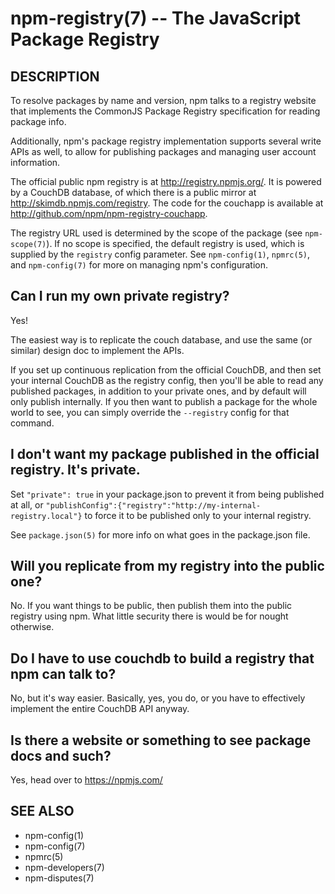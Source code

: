 npm-registry(7) -- The JavaScript Package Registry
==================================================












































































<extoc></extoc>

## DESCRIPTION

To resolve packages by name and version, npm talks to a registry website
that implements the CommonJS Package Registry specification for reading
package info.

Additionally, npm's package registry implementation supports several
write APIs as well, to allow for publishing packages and managing user
account information.

The official public npm registry is at <http://registry.npmjs.org/>.  It
is powered by a CouchDB database, of which there is a public mirror at
<http://skimdb.npmjs.com/registry>.  The code for the couchapp is
available at <http://github.com/npm/npm-registry-couchapp>.

The registry URL used is determined by the scope of the package (see
`npm-scope(7)`). If no scope is specified, the default registry is used, which is
supplied by the `registry` config parameter.  See `npm-config(1)`,
`npmrc(5)`, and `npm-config(7)` for more on managing npm's configuration.

## Can I run my own private registry?

Yes!

The easiest way is to replicate the couch database, and use the same (or
similar) design doc to implement the APIs.

If you set up continuous replication from the official CouchDB, and then
set your internal CouchDB as the registry config, then you'll be able
to read any published packages, in addition to your private ones, and by
default will only publish internally.  If you then want to publish a
package for the whole world to see, you can simply override the
`--registry` config for that command.

## I don't want my package published in the official registry. It's private.

Set `"private": true` in your package.json to prevent it from being
published at all, or
`"publishConfig":{"registry":"http://my-internal-registry.local"}`
to force it to be published only to your internal registry.

See `package.json(5)` for more info on what goes in the package.json file.

## Will you replicate from my registry into the public one?

No.  If you want things to be public, then publish them into the public
registry using npm.  What little security there is would be for nought
otherwise.

## Do I have to use couchdb to build a registry that npm can talk to?

No, but it's way easier.  Basically, yes, you do, or you have to
effectively implement the entire CouchDB API anyway.

## Is there a website or something to see package docs and such?

Yes, head over to <https://npmjs.com/>

## SEE ALSO

* npm-config(1)
* npm-config(7)
* npmrc(5)
* npm-developers(7)
* npm-disputes(7)
